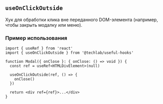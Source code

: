 ## `useOnClickOutside`

Хук для обработки клика вне переданного DOM-элемента (например, чтобы закрыть модалку или меню).

### Пример использования

```tsx
import { useRef } from 'react'
import { useOnClickOutside } from '@techlab/useful-hooks'

function Modal({ onClose }: { onClose: () => void }) {
  const ref = useRef<HTMLDivElement>(null)

  useOnClickOutside(ref, () => {
    onClose()
  })

  return <div ref={ref}>...</div>
}
```